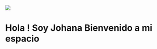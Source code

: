 <div id="header" aling="center">
    <img src ="C:\Users\johan\Documents\Portfolio\Black Modern Minimalist Simple Technology Banner.png">
    <h1 aling="center" > Hola ! Soy Johana Bienvenido a mi espacio </h1>
    <h3 aling="center" Argentina, 31 años. Apasionada por el mundo de la Programación fuí becada para estudiar Desarrollo Web Full Stack, donde aprendí a dominar el lenguaje Java, manejo de Base de Datos con MySQL, utilizar SpringBoot, y en conjunto HTML y CSS> </h3>
</div>
